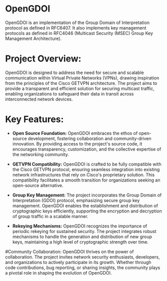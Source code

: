 # OpenGDOI
OpenGDOI is an implementation of the Group Domain of Interpretation protocol as defined in RFC6407. It also implements key management protocols as defined in RFC4046 (Multicast Security (MSEC) Group Key Management Architecture).

# Project Overview:
OpenGDOI is designed to address the need for secure and scalable communication within Virtual Private Networks (VPNs), drawing inspiration from the principles of the Cisco GETVPN architecture. The project aims to provide a transparent and efficient solution for securing multicast traffic, enabling organizations to safeguard their data in transit across interconnected network devices.

# Key Features:

- **Open Source Foundation:** OpenGDOI embraces the ethos of open-source development, fostering collaboration and community-driven innovation. By providing access to the project's source code, it encourages transparency, customization, and the collective expertise of the networking community.

- **GETVPN Compatibility:** OpenGDOI is crafted to be fully compatible with the Cisco GETVPN protocol, ensuring seamless integration into existing network infrastructures that rely on Cisco's proprietary solution. This compatibility facilitates a smooth transition for organizations seeking an open-source alternative.

- **Group Key Management:** The project incorporates the Group Domain of Interpretation (GDOI) protocol, emphasizing secure group key management. OpenGDOI enables the establishment and distribution of cryptographic keys efficiently, supporting the encryption and decryption of group traffic in a scalable manner.

- **Rekeying Mechanisms:** OpenGDOI recognizes the importance of periodic rekeying for sustained security. The project integrates robust mechanisms to handle the generation and distribution of new group keys, maintaining a high level of cryptographic strength over time.

#Community Collaboration:
OpenGDOI thrives on the power of collaboration. The project invites network security enthusiasts, developers, and organizations to actively participate in its growth. Whether through code contributions, bug reporting, or sharing insights, the community plays a pivotal role in shaping the evolution of OpenGDOI.
